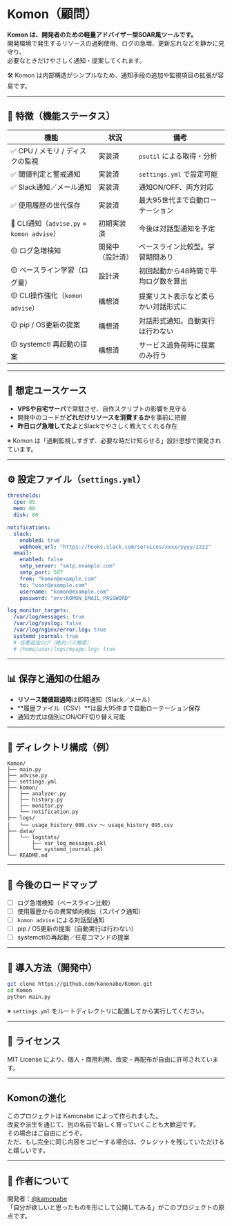 # Komon（顧問）

**Komon は、開発者のための軽量アドバイザー型SOAR風ツールです。**  
開発環境で発生するリソースの過剰使用、ログの急増、更新忘れなどを静かに見守り、  
必要なときだけやさしく通知・提案してくれます。

🛠 Komon は内部構造がシンプルなため、通知手段の追加や監視項目の拡張が容易です。

---

## 🔧 特徴（機能ステータス）

| 機能                                 | 状況                | 備考 |
|--------------------------------------|---------------------|------|
| ✅ CPU / メモリ / ディスクの監視      | 実装済              | `psutil` による取得・分析 |
| ✅ 閾値判定と警戒通知                 | 実装済              | `settings.yml` で設定可能 |
| ✅ Slack通知／メール通知              | 実装済              | 通知ON/OFF、両方対応 |
| ✅ 使用履歴の世代保存                 | 実装済              | 最大95世代まで自動ローテーション |
| 🔰 CLI通知（`advise.py` = `komon advise`） | 初期実装済          | 今後は対話型通知を予定 |
| 🟡 ログ急増検知                        | 開発中（設計済）     | ベースライン比較型。学習期間あり |
| 🟡 ベースライン学習（ログ量）          | 設計済              | 初回起動から48時間で平均ログ数を算出 |
| 🟡 CLI操作強化（`komon advise`）       | 構想済              | 提案リスト表示など柔らかい対話形式に |
| 🟡 pip / OS更新の提案                  | 構想済              | 対話形式通知。自動実行は行わない |
| 🟡 systemctl 再起動の提案              | 構想済              | サービス過負荷時に提案のみ行う |

---

## 🎯 想定ユースケース

- **VPSや自宅サーバ**で常駐させ、自作スクリプトの影響を見守る
- 開発中のコードが**どれだけリソースを消費するか**を事前に把握
- **昨日ログ急増してたよ**とSlackでやさしく教えてくれる存在

※ Komon は「過剰監視しすぎず、必要な時だけ知らせる」設計思想で開発されています。

---

## ⚙️ 設定ファイル（`settings.yml`）

```yaml
thresholds:
  cpu: 85
  mem: 80
  disk: 80

notifications:
  slack:
    enabled: true
    webhook_url: "https://hooks.slack.com/services/xxxx/yyyy/zzzz"
  email:
    enabled: false
    smtp_server: "smtp.example.com"
    smtp_port: 587
    from: "komon@example.com"
    to: "user@example.com"
    username: "komon@example.com"
    password: "env:KOMON_EMAIL_PASSWORD"

log_monitor_targets:
  /var/log/messages: true
  /var/log/syslog: false
  /var/log/nginx/error.log: true
  systemd journal: true
  # 任意追加ログ（絶対パス推奨）
  # /home/user/logs/myapp.log: true
```

---

## 📊 保存と通知の仕組み

- **リソース閾値超過時**は即時通知（Slack／メール）
- **履歴ファイル（CSV）**は最大95件まで自動ローテーション保存
- 通知方式は個別にON/OFF切り替え可能

---

## 📁 ディレクトリ構成（例）

```
Komon/
├── main.py
├── advise.py
├── settings.yml
├── komon/
│   ├── analyzer.py
│   ├── history.py
│   ├── monitor.py
│   └── notification.py
├── logs/
│   └── usage_history_000.csv 〜 usage_history_095.csv
├── data/
│   └── logstats/
│       ├── var_log_messages.pkl
│       └── systemd_journal.pkl
└── README.md
```

---

## 💬 今後のロードマップ

- [ ] ログ急増検知（ベースライン比較）
- [ ] 使用履歴からの異常傾向検出（スパイク通知）
- [ ] `komon advise` による対話型通知
- [ ] pip / OS更新の提案（自動実行は行わない）
- [ ] systemctlの再起動／任意コマンドの提案

---

## 🚀 導入方法（開発中）

```bash
git clone https://github.com/kanonabe/Komon.git
cd Komon
python main.py
```

※ `settings.yml` をルートディレクトリに配置してから実行してください。

---

## 📄 ライセンス

MIT License により、個人・商用利用、改変・再配布が自由に許可されています。

---

## Komonの進化

このプロジェクトは Kamonabe によって作られました。  
改変や派生を通じて、別の名前で新しく育っていくことも大歓迎です。  
その場合はご自由にどうぞ。  
ただ、もし完全に同じ内容をコピーする場合は、クレジットを残していただけると嬉しいです。

---

## 👤 作者について

開発者：[@kamonabe](https://github.com/kamonabe)  
「自分が欲しいと思ったものを形にして公開してみる」がこのプロジェクトの原点です。
